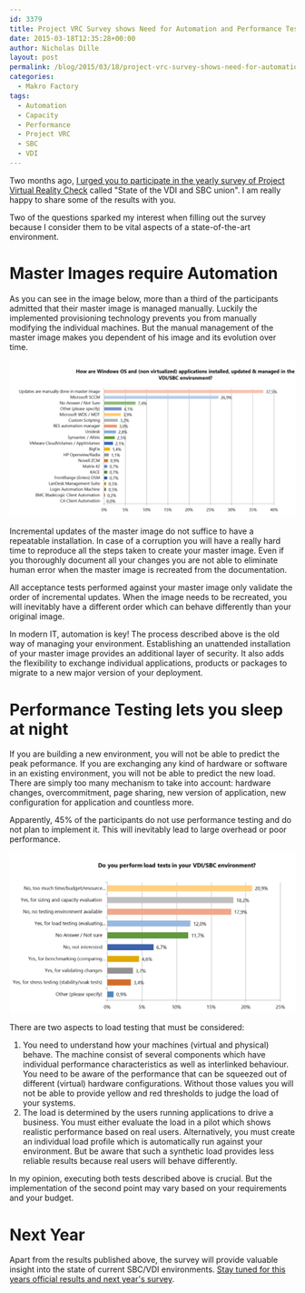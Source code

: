 ```yaml
---
id: 3379
title: Project VRC Survey shows Need for Automation and Performance Testing
date: 2015-03-18T12:35:28+00:00
author: Nicholas Dille
layout: post
permalink: /blog/2015/03/18/project-vrc-survey-shows-need-for-automation-and-performance-testing/
categories:
  - Makro Factory
tags:
  - Automation
  - Capacity
  - Performance
  - Project VRC
  - SBC
  - VDI
---
```

Two months ago, [I urged you to participate in the yearly survey of Project Virtual Reality Check](/blog/2015/01/09/participate-in-the-project-vrc-state-of-the-vdi-and-sbc-union-2015-survey/) called "State of the VDI and SBC union". I am really happy to share some of the results with you.

<!--more-->

Two of the questions sparked my interest when filling out the survey because I consider them to be vital aspects of a state-of-the-art environment.

# Master Images require Automation

As you can see in the image below, more than a third of the participants admitted that their master image is managed manually. Luckily the implemented provisioning technology prevents you from manually modifying the individual machines. But the manual management of the master image makes you dependent of his image and its evolution over time.

[![Application management](/assets/2015/03/ProjectVRC_Preview1.png)](/assets/2015/03/ProjectVRC_Preview1.png)

Incremental updates of the master image do not suffice to have a repeatable installation. In case of a corruption you will have a really hard time to reproduce all the steps taken to create your master image. Even if you thoroughly document all your changes you are not able to eliminate human error when the master image is recreated from the documentation.

All acceptance tests performed against your master image only validate the order of incremental updates. When the image needs to be recreated, you will inevitably have a different order which can behave differently than your original image.

In modern IT, automation is key! The process described above is the old way of managing your environment. Establishing an unattended installation of your master image provides an additional layer of security. It also adds the flexibility to exchange individual applications, products or packages to migrate to a new major version of your deployment.

# Performance Testing lets you sleep at night

If you are building a new environment, you will not be able to predict the peak peformance. If you are exchanging any kind of hardware or software in an existing environment, you will not be able to predict the new load. There are simply too many mechanism to take into account: hardware changes, overcommitment, page sharing, new version of application, new configuration for application and countless more.

Apparently, 45% of the participants do not use performance testing and do not plan to implement it. This will inevitably lead to large overhead or poor performance.

[![Load testing](/assets/2015/03/ProjectVRC_Preview2.png)](/assets/2015/03/ProjectVRC_Preview2.png)

There are two aspects to load testing that must be considered:

  1. You need to understand how your machines (virtual and physical) behave. The machine consist of several components which have individual performance characteristics as well as interlinked behaviour. You need to be aware of the performance that can be squeezed out of different (virtual) hardware configurations. Without those values you will not be able to provide yellow and red thresholds to judge the load of your systems.
  2. The load is determined by the users running applications to drive a business. You must either evaluate the load in a pilot which shows realistic performance based on real users. Alternatively, you must create an individual load profile which is automatically run against your environment. But be aware that such a synthetic load provides less reliable results because real users will behave differently.

In my opinion, executing both tests described above is crucial. But the implementation of the second point may vary based on your requirements and your budget.

# Next Year

Apart from the results published above, the survey will provide valuable insight into the state of current SBC/VDI environments. [Stay tuned for this years official results and next year's survey](http://www.projectvrc.com/).
